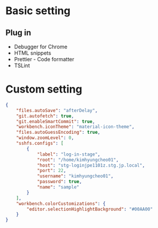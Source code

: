 # Basic setting
## Plug in
- Debugger for Chrome
- HTML snippets
- Prettier - Code formatter
- TSLint


# Custom setting
```Json
{
    "files.autoSave": "afterDelay",
    "git.autofetch": true,
    "git.enableSmartCommit": true,
    "workbench.iconTheme": "material-icon-theme",
    "files.autoGuessEncoding": true,
    "window.zoomLevel": 0,
    "sshfs.configs": [
        {
            "label": "log-in-stage",
            "root": "/home/kimhyungcheo01",
            "host": "stg-loginjpe1101z.stg.jp.local",
            "port": 22,
            "username": "kimhyungcheo01",
            "password": true,
            "name": "sample"
        }
    ],
    "workbench.colorCustomizations": {
		"editor.selectionHighlightBackground": "#00AA00"
	}
}
```